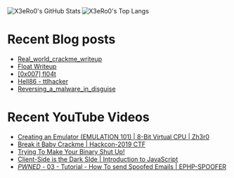 <img align="left" alt="X3eRo0's GitHub Stats" src="https://github-readme-stats.vercel.app/api?username=X3eRo0&show_icons=true&theme=dracula" />
<img algin="right" alt="X3eRo0's Top Langs" src="https://github-readme-stats.vercel.app/api/top-langs/?username=X3eRo0&layout=compact&theme=dracula" />

# Recent Blog posts
<!-- BLOG-POST-LIST:START -->
- [Real_world_crackme_writeup](https://x3ero0.tech/posts/real_world_crackme_writeup/)
- [Float Writeup](https://x3ero0.tech/posts/float-writeup/)
- [[0x007] fl04t](https://x3ero0.tech/crackmes/fl04t/)
- [Hell86 - ttlhacker](https://x3ero0.tech/posts/hell86_from_ttlhacker/)
- [Reversing_a_malware_in_disguise](https://x3ero0.tech/posts/reversing_a_malware_in_disguise/)
<!-- BLOG-POST-LIST:END -->

# Recent YouTube Videos
<!-- YOUTUBE:START -->
- [Creating an Emulator (EMULATION 101) | 8-Bit Virtual CPU | Zh3r0](https://www.youtube.com/watch?v=sVVOSkHEYBM)
- [Break it Baby Crackme | Hackcon-2019 CTF](https://www.youtube.com/watch?v=SZ7mqKZCUl0)
- [Trying To Make Your Binary Shut Up!](https://www.youtube.com/watch?v=BLLXPxpc6os)
- [Client-Side is the Dark SIde | Introduction to JavaScript](https://www.youtube.com/watch?v=rg-iiG3Kes0)
- [*PWNED* - 03 - Tutorial - How To send Spoofed Emails | EPHP-SPOOFER](https://www.youtube.com/watch?v=Bj8PAFTrft8)
<!-- YOUTUBE:END -->

